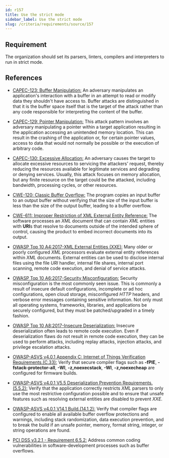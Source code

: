 ```yaml
---
id: r157
title: Use the strict mode
sidebar_label: Use the strict mode
slug: /criteria/requirements/source/157
---
```


## Requirement

The organization
should set its parsers, linters, compilers
and interpreters to run in strict mode.

## References

- [CAPEC-123: Buffer Manipulation:](http://capec.mitre.org/data/definitions/123.html)
An adversary manipulates an application's interaction
with a buffer in an attempt to read
or modify data they shouldn't have access to.
Buffer attacks are distinguished in that
it is the buffer space itself
that is the target of the attack rather than any code responsible
for interpreting the content of the buffer.

- [CAPEC-129: Pointer Manipulation:](http://capec.mitre.org/data/definitions/129.html)
This attack pattern involves an adversary
manipulating a pointer within a target application
resulting in the application accessing
an unintended memory location.
This can result in the crashing of the application or,
for certain pointer values,
access to data that would not normally be possible
or the execution of arbitrary code.

- [CAPEC-130: Excessive Allocation:](http://capec.mitre.org/data/definitions/130.html)
An adversary causes the target
to allocate excessive resources
to servicing the attackers' request,
thereby reducing the resources available
for legitimate services
and degrading or denying services.
Usually,
this attack focuses on memory allocation,
but any finite resource on the target
could be the attacked, including
bandwidth, processing cycles,
or other resources.

- [CWE-120: Classic Buffer Overflow:](https://cwe.mitre.org/data/definitions/120.html)
The program copies an input buffer
to an output buffer without verifying
that the size of the input buffer
is less than the size of the output buffer,
leading to a buffer overflow.

- [CWE-611: Improper Restriction of XML External Entity Reference:](https://cwe.mitre.org/data/definitions/611.html)
The software processes an *XML* document
that can contain *XML* entities with **URI**s
that resolve to documents
outside of the intended sphere of control,
causing the product
to embed incorrect documents into its output.

- [OWASP Top 10 A4:2017-XML External Entities (XXE):](https://owasp.org/www-project-top-ten/OWASP_Top_Ten_2017/Top_10-2017_A4-XML_External_Entities_(XXE))
Many older or poorly configured *XML* processors
evaluate external entity
references within *XML* documents.
External entities
can be used to disclose internal files
using the file *URI* handler,
internal file shares, internal port scanning,
remote code execution,
and denial of service attacks.

- [OWASP Top 10 A6:2017-Security Misconfiguration:](https://owasp.org/www-project-top-ten/OWASP_Top_Ten_2017/Top_10-2017_A6-Security_Misconfiguration)
Security misconfiguration
is the most commonly seen issue.
This is commonly a result
of insecure default configurations,
incomplete or ad hoc configurations,
open cloud storage,
misconfigured *HTTP* headers,
and verbose error messages
containing sensitive information.
Not only must all operating systems,
frameworks, libraries,
and applications be securely configured,
but they must be patched/upgraded in a timely fashion.

- [OWASP Top 10 A8:2017-Insecure Deserialization:](https://owasp.org/www-project-top-ten/OWASP_Top_Ten_2017/Top_10-2017_A8-Insecure_Deserialization)
Insecure deserialization often leads
to remote code execution.
Even if deserialization flaws
do not result in remote code execution,
they can be used to perform attacks,
including replay attacks, injection attacks,
and privilege escalation attacks.

- [OWASP-ASVS v4.0.1 Appendix C: Internet of Things Verification Requirements.(C.33):](https://owasp.org/www-pdf-archive/OWASP_Application_Security_Verification_Standard_4.0-en.pdf)
Verify that secure compiler flags
such as **-fPIE**, **-fstack-protector-all**,
**-Wl**, **-z,noexecstack**, **-Wl**,
**-z,noexecheap** are configured for firmware builds.

- [OWASP-ASVS v4.0.1 V5.5 Deserialization Prevention Requirements.(5.5.2):](https://owasp.org/www-pdf-archive/OWASP_Application_Security_Verification_Standard_4.0-en.pdf)
Verify that the application
correctly restricts *XML* parsers
to only use the most restrictive configuration possible
and to ensure that unsafe features
such as resolving external entities
are disabled to prevent *XXE*.

- [OWASP-ASVS v4.0.1 V14.1 Build.(14.1.2):](https://owasp.org/www-pdf-archive/OWASP_Application_Security_Verification_Standard_4.0-en.pdf)
Verify that compiler flags
are configured to enable all available buffer overflow
protections and warnings,
including stack randomization,
data execution prevention,
and to break the build if an unsafe pointer,
memory, format string, integer,
or string operations are found.

- [PCI DSS v3.2.1 - Requirement 6.5.2:](https://www.pcisecuritystandards.org/documents/PCI_DSS_v3-2-1.pdf)
Address common coding vulnerabilities
in software-development processes
such as buffer overflows.
